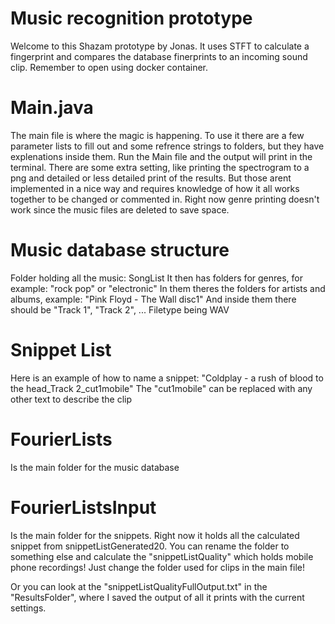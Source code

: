 # Music recognition prototype
Welcome to this Shazam prototype by Jonas.
It uses STFT to calculate a fingerprint and compares the database finerprints to an incoming sound clip.
Remember to open using docker container.

# Main.java
The main file is where the magic is happening.
To use it there are a few parameter lists to fill out and some refrence strings to folders, but they have explenations inside them.
Run the Main file and the output will print in the terminal.
There are some extra setting, like printing the spectrogram to a png and detailed or less detailed print of the results.
But those arent implemented in a nice way and requires knowledge of how it all works together to be changed or commented in.
Right now genre printing doesn't work since the music files are deleted to save space.

# Music database structure
Folder holding all the music: SongList
It then has folders for genres, for example: "rock pop" or "electronic"
In them theres the folders for artists and albums, example: "Pink Floyd - The Wall disc1"
And inside them there should be "Track 1", "Track 2", ...
Filetype being WAV

# Snippet List
Here is an example of how to name a snippet: "Coldplay - a rush of blood to the head_Track 2_cut1mobile"
The "cut1mobile" can be replaced with any other text to describe the clip

# FourierLists
Is the main folder for the music database

# FourierListsInput
Is the main folder for the snippets. Right now it holds all the calculated snippet from snippetListGenerated20.
You can rename the folder to something else and calculate the "snippetListQuality" which holds mobile phone recordings!
Just change the folder used for clips in the main file!

Or you can look at the "snippetListQualityFullOutput.txt" in the "ResultsFolder", where I saved the output of all it prints with the current settings.